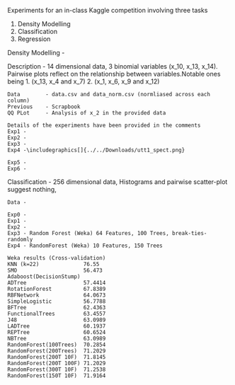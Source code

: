 Experiments for an in-class Kaggle competition involving three tasks

1. Density Modelling
2. Classification
3. Regression

Density Modelling - 

Description - 14 dimensional data, 3 binomial variables (x_10, x_13, x_14). Pairwise plots reflect on the relationship between variables.Notable ones being 1. (x_13, x_4 and x_7) 2. (x_1, x_6, x_9 and x_12)

	Data 		- data.csv and data_norm.csv (normliased across each column)
	Previous	- Scrapbook
	QQ PLot		- Analysis of x_2 in the provided data

	Details of the experiments have been provided in the comments
	Exp1 - 
	Exp2 -
	Exp3 -
	Exp4 -\includegraphics[]{../../Downloads/utt1_spect.png}

	Exp5 -
	Exp6 -


Classification - 256 dimensional data, Histograms and pairwise scatter-plot suggest nothing, 
	
	Data -

	Exp0 - 
	Exp1 -
	Exp2 -
	Exp3 - Random Forest (Weka) 64 Features, 100 Trees, break-ties-randomly
	Exp4 - RandomForest (Weka) 10 Features, 150 Trees

	Weka results (Cross-validation)
	KNN (k=22)				76.55
	SMO 					56.473
	Adaboost(DecisionStump)	
	ADTree					57.4414 
	RotationForest			67.8389
	RBFNetwork				64.0673
	SimpleLogistic			56.7788
	BFTree					62.4363
	FunctionalTrees			63.4557
	J48						63.0989
	LADTree					60.1937
	REPTree					60.6524
	NBTree					63.0989
	RandomForest(100Trees)	70.2854
	RandomForest(200Trees)	71.2029
	RandomForest(200T 10F)	71.8145
	RandomForest(200T 100F)	71.2029
	RandomForest(300T 10F)	71.2538
	RandomForest(150T 10F)	71.9164


